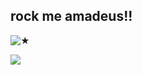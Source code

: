##   rock me amadeus!!


![★](https://github.com/Napoleon-Bonappetit/Napoleon-Bonappetit/blob/08197033a345e52468ae610525e78bd580648bcc/tumblr_dff1c3df73c43bc58520b70ae32917fc_930909a5_540%20(1).gif)





![](https://komarev.com/ghpvc/?username=Bleedingcannibal&abbreviated=true&color=grey&label=Pigeons)
